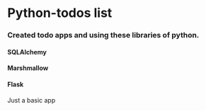 # Python-todos list
### Created todo apps and using these libraries of python.
#### SQLAlchemy

#### Marshmallow

#### Flask

Just a basic app


